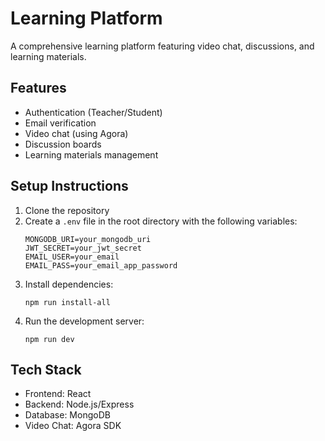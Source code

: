 # Learning Platform

A comprehensive learning platform featuring video chat, discussions, and learning materials.

## Features
- Authentication (Teacher/Student)
- Email verification
- Video chat (using Agora)
- Discussion boards
- Learning materials management

## Setup Instructions

1. Clone the repository
2. Create a `.env` file in the root directory with the following variables:
   ```
   MONGODB_URI=your_mongodb_uri
   JWT_SECRET=your_jwt_secret
   EMAIL_USER=your_email
   EMAIL_PASS=your_email_app_password
   ```
3. Install dependencies:
   ```
   npm run install-all
   ```
4. Run the development server:
   ```
   npm run dev
   ```

## Tech Stack
- Frontend: React
- Backend: Node.js/Express
- Database: MongoDB
- Video Chat: Agora SDK
